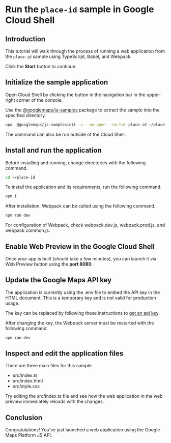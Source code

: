 # Run the `place-id` sample in Google Cloud Shell

<walkthrough-tutorial-duration duration="10"/>

## Introduction

This tutorial will walk through the process of running a web application from
the `place-id` sample using TypeScript, Babel, and Webpack.

Click the **Start** button to continue.

## Initialize the sample application

Open Cloud Shell by clicking the
<walkthrough-cloud-shell-icon></walkthrough-cloud-shell-icon> button in the
navigation bar in the upper-right corner of the console.

Use the [@googlemaps/js-samples](https://www.npmjs.com/package/@googlemaps/js-samples) package to 
extract the sample into the specified directory.

```bash
npx  @googlemaps/js-samplesinit -v --no-open --no-hot place-id ~/place-id
```

The command can also be run outside of the Cloud Shell.

## Install and run the application

Before installing and running, change directories with the following command.

```bash
cd ~/place-id
```

To install the application and its requirements, run the following command.

```bash
npm i
```

After installation, Webpack can be called using the following command.

```bash
npm run dev
```

For configuration of Webpack, check
<walkthrough-editor-open-file filePath="place-id/webpack.dev.js">webpack.dev.js</walkthrough-editor-open-file>,
<walkthrough-editor-open-file filePath="place-id/webpack.prod.js">webpack.prod.js</walkthrough-editor-open-file>,
and
<walkthrough-editor-open-file filePath="place-id/webpack.common.js">webpack.common.js</walkthrough-editor-open-file>.

## Enable Web Preview in the Google Cloud Shell

Once your app is built (should take a few minutes), you can launch it via
<walkthrough-spotlight-pointer target="cloudshell" spotlightId="devshell-web-preview-button">Web
Preview button</walkthrough-spotlight-pointer> using the **port 8080**.

## Update the Google Maps API key

The application is currently using the
<walkthrough-editor-open-file filePath="place-id/.env">.env</walkthrough-editor-open-file>
file to embed the API key in the HTML document. This is a temporary key and is
not valid for production usage.

The key can be replaced by following these instructions to
[get an api key](https://developers.google.com/maps/documentation/javascript/get-api-key).

After changing the key, the Webpack server must be restarted with the following
command:

```bash
npm run dev
```

## Inspect and edit the application files

There are three main files for this sample:

*   <walkthrough-editor-open-file filePath="place-id/src/index.ts">src/index.ts</walkthrough-editor-open-file>
*   <walkthrough-editor-open-file filePath="place-id/src/index.html">src/index.html</walkthrough-editor-open-file>
*   <walkthrough-editor-open-file filePath="place-id/src/style.css">src/style.css</walkthrough-editor-open-file>

Try editing the <walkthrough-editor-open-file filePath="place-id/src/index.ts">src/index.ts</walkthrough-editor-open-file> file and see how the web application in the web preview immediately reloads with the changes.

## Conclusion

<walkthrough-conclusion-trophy></walkthrough-conclusion-trophy>

Congratulations! You've just launched a web application using the Google Maps
Platform JS API.
